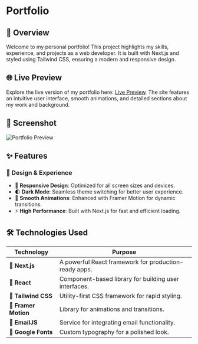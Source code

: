# Portfolio

## 📝 Overview

Welcome to my personal portfolio! This project highlights my skills, experience, and projects as a web developer. It is built with Next.js and styled using Tailwind CSS, ensuring a modern and responsive design.

## 🌐 Live Preview

Explore the live version of my portfolio here: [Live Preview](https://zarhaselene.com). The site features an intuitive user interface, smooth animations, and detailed sections about my work and background.

## 🌸 Screenshot

![Portfolio Preview](/assets/Screenshot.png)

## ✨ Features

### 🎨 Design & Experience

- 📱 **Responsive Design**: Optimized for all screen sizes and devices.
- 🌓 **Dark Mode**: Seamless theme switching for better user experience.
- 🚀 **Smooth Animations**: Enhanced with Framer Motion for dynamic transitions.
- ⚡ **High Performance**: Built with Next.js for fast and efficient loading.

## 🛠 Technologies Used

| Technology           | Purpose                               |
| -------------------- | ------------------------------------- |
| 🔹 **Next.js**       | A powerful React framework for production-ready apps. |
| 🔹 **React**         | Component-based library for building user interfaces. |
| 🔹 **Tailwind CSS**  | Utility-first CSS framework for rapid styling. |
| 🔹 **Framer Motion** | Library for animations and transitions. |
| 🔹 **EmailJS**       | Service for integrating email functionality. |
| 🔹 **Google Fonts**  | Custom typography for a polished look. |

